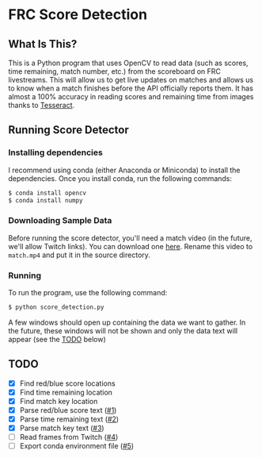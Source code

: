 # FRC Score Detection

## What Is This?

This is a Python program that uses OpenCV to read data (such as scores, time
remaining, match number, etc.) from the scoreboard on FRC livestreams. This will
allow us to get live updates on matches and allows us to know when a match finishes
before the API officially reports them. It has almost a 100% accuracy in reading
scores and remaining time from images thanks to [Tesseract](https://github.com/tesseract-ocr/tesseract).

## Running Score Detector

### Installing dependencies

I recommend using conda (either Anaconda or Miniconda) to install the dependencies.
Once you install conda, run the following commands:

```bash
$ conda install opencv
$ conda install numpy
```

### Downloading Sample Data

Before running the score detector, you'll need a match video (in the future, we'll
allow Twitch links). You can download one [here](https://drive.google.com/file/d/0B3rF-u0VGg5oTHYwajlaX1lQQjA/view?usp=sharing).
Rename this video to `match.mp4` and put it in the source directory.

### Running

To run the program, use the following command:

```bash
$ python score_detection.py
```

A few windows should open up containing the data we want to gather. In the future,
these windows will not be shown and only the data text will appear (see the
[TODO](#todo) below)

## TODO

- [x] Find red/blue score locations
- [x] Find time remaining location
- [x] Find match key location
- [x] Parse red/blue score text ([#1](https://github.com/andrewda/frc-score-detection/issues/1))
- [x] Parse time remaining text ([#2](https://github.com/andrewda/frc-score-detection/issues/2))
- [x] Parse match key text ([#3](https://github.com/andrewda/frc-score-detection/issues/3))
- [ ] Read frames from Twitch ([#4](https://github.com/andrewda/frc-score-detection/issues/4))
- [ ] Export conda environment file ([#5](https://github.com/andrewda/frc-score-detection/issues/5))
